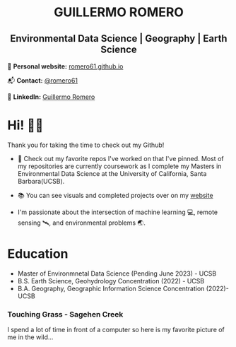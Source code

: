 
<h1 align="center"> GUILLERMO ROMERO </h1>

<h2 align="center"> Environmental Data Science | Geography | Earth Science </h2>


📝 **Personal website:** [romero61.github.io](https://romero61.github.io/)

📬 **Contact:** [@romero61](romero61@ucsb.edu)

🔗 **LinkedIn:** [Guillermo Romero](https://www.linkedin.com/in/romero61/)
# Hi! 👋🏽
Thank you for taking the time to check out my Github! 

- 📌 Check out my favorite repos I've worked on that I've pinned. Most of my repositories are currently coursework as I complete my Masters in Environmental Data Science at the University of California, Santa Barbara(UCSB). 

- 📚 You can see visuals and completed projects over on my [website](https://romero61.github.io/projects.html)

-  I'm passionate about the intersection of machine learning  💻, remote sensing 🛰, and environmental problems 🌏.

# Education
- Master of Environmnetal Data Science (Pending June 2023) - UCSB
- B.S. Earth Science, Geohydrology Concentration (2022) - UCSB
- B.A. Geography, Geographic Information Science Concentration (2022)- UCSB

### Touching Grass - Sagehen Creek
I spend a lot of time in front of a computer so here is my favorite picture of me in the wild...

<!--
**romero61/romero61** is a ✨ _special_ ✨ repository because its `README.md` (this file) appears on your GitHub profile.

Here are some ideas to get you started:

- 🔭 I’m currently working on ...
- 🌱 I’m currently learning ...
- 👯 I’m looking to collaborate on ...
- 🤔 I’m looking for help with ...
- 💬 Ask me about ...
- 📫 How to reach me: ...
- 😄 Pronouns: ...
- ⚡ Fun fact: ...
-->

